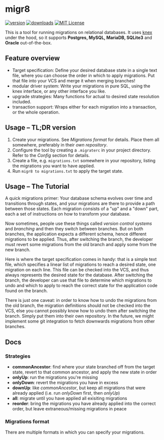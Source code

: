 # migr8

[![version](https://img.shields.io/npm/v/migr8.svg?style=flat-square)](http://npm.im/migr8)
[![downloads](https://img.shields.io/npm/dm/migr8.svg?style=flat-square)](http://npm-stat.com/charts.html?package=migr8&from=2016-05-01)
[![MIT License](https://img.shields.io/npm/l/migr8.svg?style=flat-square)](http://opensource.org/licenses/MIT)

This is a tool for running migrations on relational databases. It uses [knex](http://knexjs.org) under the hood, so it supports **Postgres, MySQL, MariaDB, SQLite3** and **Oracle** out-of-the-box.

## Feature overview

* Target specification: Define your desired database state in a single text file, where you can choose the order in which to apply migrations. Put that file into your VCS and merge it when merging branches!
* modular driver system: Write your migrations in pure SQL, using the knex interface, or any other interface you like.
* upgrade strategies: Many functions for actual to desired state resolution included.
* transaction support: Wraps either for each migration into a transaction, or the whole operation.

## Usage &ndash; TL;DR version

1. Create your migrations. See *Migrations format* for details. Place them all somewhere, preferably in their *own repository*.
1. Configure the tool by creating a `.migraterc` in your project directory. Refer to the *Config* section for details.
1. Create a file, e.g. `migrations.txt` somewhere in your repository, listing the migrations you want to have applied.
1. Run `migr8 to migrations.txt` to apply the target state.

## Usage &ndash; The Tutorial

A quick migrations primer: Your database schema evolves over time and transitions through states, and your migrations are there to provide a path between those states. Each migration consists of a "up" and a "down" part, each a set of instructions on how to transform your database.

Now sometimes, people use these things called *version control systems* and *branching* and then they switch between branches. But on both branches, the application expects a different schema, hence different migrations to be applied. Thus, after switching the branch, the developer must revert some migrations from the old branch and apply some from the new branch.

Here is where the target specification comes in handy: that is a simple text file, which specifies a linear list of migrations to reach a desired state, one migration on each line. This file can be checked into the VCS, and thus always represents the desired state for the database. After switching the branch, the developer can use that file to determine which migrations to undo and which to apply to reach the correct state for the application code found on the branch.

There is just one caveat: in order to know how to undo the migrations from the old branch, the migration definitions should not be checked into the VCS, else you cannot possibly know how to undo them after switching the branch. Simply put them into their own repository. In the future, we might implement some git integration to fetch downwards migrations from other branches.

## Docs

### Strategies

* **commonAncestor**: find where your state branched off from the target state, revert to that common ancestor, and apply the new state in order
* **onlyUp**: run the migrations you're missing
* **onlyDown**: revert the migrations you have in excess
* **downUp**: like *commonAncestor*, but keep all migrations that were already applied (i.e. run *onlyDown* first, then *onlyUp*)
* **all**: migrate until you have applied all exisiting migrations
* **reorder**: bring the migrations you have already applied into the correct order, but leave extraneous/missing migrations in peace


### Migrations format

There are multiple formats in which you can specify your migrations.
